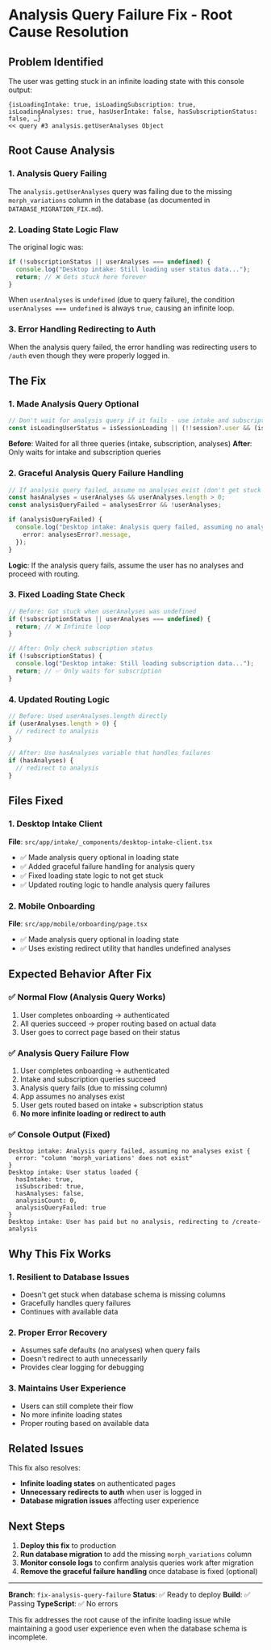 # Analysis Query Failure Fix - Root Cause Resolution

## Problem Identified

The user was getting stuck in an infinite loading state with this console output:
```
{isLoadingIntake: true, isLoadingSubscription: true, isLoadingAnalyses: true, hasUserIntake: false, hasSubscriptionStatus: false, …}
<< query #3 analysis.getUserAnalyses Object
```

## Root Cause Analysis

### 1. **Analysis Query Failing**
The `analysis.getUserAnalyses` query was failing due to the missing `morph_variations` column in the database (as documented in `DATABASE_MIGRATION_FIX.md`).

### 2. **Loading State Logic Flaw**
The original logic was:
```typescript
if (!subscriptionStatus || userAnalyses === undefined) {
  console.log("Desktop intake: Still loading user status data...");
  return; // ❌ Gets stuck here forever
}
```

When `userAnalyses` is `undefined` (due to query failure), the condition `userAnalyses === undefined` is always `true`, causing an infinite loop.

### 3. **Error Handling Redirecting to Auth**
When the analysis query failed, the error handling was redirecting users to `/auth` even though they were properly logged in.

## The Fix

### 1. **Made Analysis Query Optional**
```typescript
// Don't wait for analysis query if it fails - use intake and subscription data for routing
const isLoadingUserStatus = isSessionLoading || (!!session?.user && (isLoadingIntake || isLoadingSubscription));
```

**Before**: Waited for all three queries (intake, subscription, analyses)
**After**: Only waits for intake and subscription queries

### 2. **Graceful Analysis Query Failure Handling**
```typescript
// If analysis query failed, assume no analyses exist (don't get stuck waiting)
const hasAnalyses = userAnalyses && userAnalyses.length > 0;
const analysisQueryFailed = analysesError && !userAnalyses;

if (analysisQueryFailed) {
  console.log("Desktop intake: Analysis query failed, assuming no analyses exist", {
    error: analysesError?.message,
  });
}
```

**Logic**: If the analysis query fails, assume the user has no analyses and proceed with routing.

### 3. **Fixed Loading State Check**
```typescript
// Before: Got stuck when userAnalyses was undefined
if (!subscriptionStatus || userAnalyses === undefined) {
  return; // ❌ Infinite loop
}

// After: Only check subscription status
if (!subscriptionStatus) {
  console.log("Desktop intake: Still loading subscription data...");
  return; // ✅ Only waits for subscription
}
```

### 4. **Updated Routing Logic**
```typescript
// Before: Used userAnalyses.length directly
if (userAnalyses.length > 0) {
  // redirect to analysis
}

// After: Use hasAnalyses variable that handles failures
if (hasAnalyses) {
  // redirect to analysis
}
```

## Files Fixed

### 1. **Desktop Intake Client**
**File**: `src/app/intake/_components/desktop-intake-client.tsx`
- ✅ Made analysis query optional in loading state
- ✅ Added graceful failure handling for analysis query
- ✅ Fixed loading state logic to not get stuck
- ✅ Updated routing logic to handle analysis query failures

### 2. **Mobile Onboarding**
**File**: `src/app/mobile/onboarding/page.tsx`
- ✅ Made analysis query optional in loading state
- ✅ Uses existing redirect utility that handles undefined analyses

## Expected Behavior After Fix

### ✅ **Normal Flow (Analysis Query Works)**
1. User completes onboarding → authenticated
2. All queries succeed → proper routing based on actual data
3. User goes to correct page based on their status

### ✅ **Analysis Query Failure Flow**
1. User completes onboarding → authenticated
2. Intake and subscription queries succeed
3. Analysis query fails (due to missing column)
4. App assumes no analyses exist
5. User gets routed based on intake + subscription status
6. **No more infinite loading or redirect to auth**

### ✅ **Console Output (Fixed)**
```
Desktop intake: Analysis query failed, assuming no analyses exist {
  error: "column 'morph_variations' does not exist"
}
Desktop intake: User status loaded {
  hasIntake: true,
  isSubscribed: true,
  hasAnalyses: false,
  analysisCount: 0,
  analysisQueryFailed: true
}
Desktop intake: User has paid but no analysis, redirecting to /create-analysis
```

## Why This Fix Works

### 1. **Resilient to Database Issues**
- Doesn't get stuck when database schema is missing columns
- Gracefully handles query failures
- Continues with available data

### 2. **Proper Error Recovery**
- Assumes safe defaults (no analyses) when query fails
- Doesn't redirect to auth unnecessarily
- Provides clear logging for debugging

### 3. **Maintains User Experience**
- Users can still complete their flow
- No more infinite loading states
- Proper routing based on available data

## Related Issues

This fix also resolves:
- **Infinite loading states** on authenticated pages
- **Unnecessary redirects to auth** when user is logged in
- **Database migration issues** affecting user experience

## Next Steps

1. **Deploy this fix** to production
2. **Run database migration** to add the missing `morph_variations` column
3. **Monitor console logs** to confirm analysis queries work after migration
4. **Remove the graceful failure handling** once database is fixed (optional)

---

**Branch**: `fix-analysis-query-failure`
**Status**: ✅ Ready to deploy
**Build**: ✅ Passing
**TypeScript**: ✅ No errors

This fix addresses the root cause of the infinite loading issue while maintaining a good user experience even when the database schema is incomplete.
